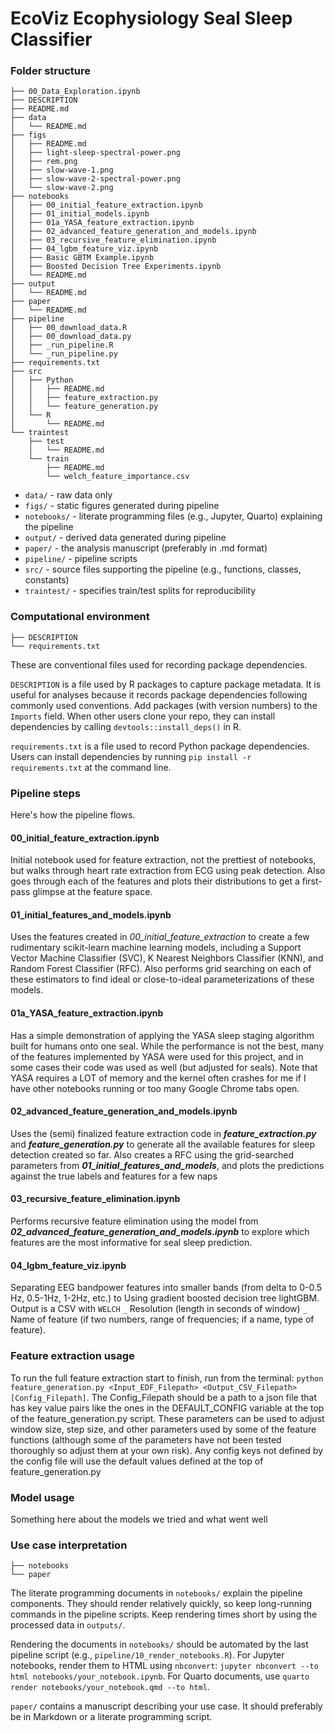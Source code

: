 
# EcoViz Ecophysiology Seal Sleep Classifier

<!-- badges: start -->
<!-- badges: end -->



### Folder structure

```
├── 00_Data_Exploration.ipynb
├── DESCRIPTION
├── README.md
├── data
│   └── README.md
├── figs
│   ├── README.md
│   ├── light-sleep-spectral-power.png
│   ├── rem.png
│   ├── slow-wave-1.png
│   ├── slow-wave-2-spectral-power.png
│   └── slow-wave-2.png
├── notebooks
│   ├── 00_initial_feature_extraction.ipynb
│   ├── 01_initial_models.ipynb
│   ├── 01a_YASA_feature_extraction.ipynb
│   ├── 02_advanced_feature_generation_and_models.ipynb
│   ├── 03_recursive_feature_elimination.ipynb
│   ├── 04_lgbm_feature_viz.ipynb
│   ├── Basic GBTM Example.ipynb
│   ├── Boosted Decision Tree Experiments.ipynb
│   └── README.md
├── output
│   └── README.md
├── paper
│   └── README.md
├── pipeline
│   ├── 00_download_data.R
│   ├── 00_download_data.py
│   ├── _run_pipeline.R
│   └── _run_pipeline.py
├── requirements.txt
├── src
│   ├── Python
│   │   ├── README.md
│   │   ├── feature_extraction.py
│   │   └── feature_generation.py
│   └── R
│       └── README.md
└── traintest
    ├── test
    │   └── README.md
    └── train
        ├── README.md
        └── welch_feature_importance.csv
```

* `data/` - raw data only
* `figs/` - static figures generated during pipeline
* `notebooks/` - literate programming files (e.g., Jupyter, Quarto) explaining the pipeline
* `output/` - derived data generated during pipeline
* `paper/` - the analysis manuscript (preferably in .md format)
* `pipeline/` - pipeline scripts
* `src/` - source files supporting the pipeline (e.g., functions, classes, constants)
* `traintest/` - specifies train/test splits for reproducibility

### Computational environment

```
├── DESCRIPTION
└── requirements.txt
```

These are conventional files used for recording package dependencies. 

`DESCRIPTION` is a file used by R packages to capture package metadata. It is useful for analyses because it records package dependencies following commonly used conventions. Add packages (with version numbers) to the `Imports` field. When other users clone your repo, they can install dependencies by calling `devtools::install_deps()` in R.

`requirements.txt` is a file used to record Python package dependencies. Users can install dependencies by running `pip install -r requirements.txt` at the command line.

### Pipeline steps

Here's how the pipeline flows.

#### 00_initial_feature_extraction.ipynb
Initial notebook used for feature extraction, not the prettiest of notebooks, but walks through heart rate extraction from ECG using peak detection. Also goes through each of the features and plots their distributions to get a first-pass glimpse at the feature space.

#### 01_initial_features_and_models.ipynb
Uses the features created in *00_initial_feature_extraction* to create a few rudimentary scikit-learn machine learning models, including a Support Vector Machine Classifier (SVC), K Nearest Neighbors Classifier (KNN), and Random Forest Classifier (RFC). Also performs grid searching on each of these estimators to find ideal or close-to-ideal parameterizations of these models.

#### 01a_YASA_feature_extraction.ipynb
Has a simple demonstration of applying the YASA sleep staging algorithm built for humans onto one seal. While the performance is not the best, many of the features implemented by YASA were used for this project, and in some cases their code was used as well (but adjusted for seals). Note that YASA requires a LOT of memory and the kernel often crashes for me if I have other notebooks running or too many Google Chrome tabs open.

#### 02_advanced_feature_generation_and_models.ipynb
Uses the (semi) finalized feature extraction code in ***feature_extraction.py*** and ***feature_generation.py*** to generate all the available features for sleep detection created so far. Also creates a RFC using the grid-searched parameters from ***01_initial_features_and_models***, and plots the predictions against the true labels and features for a few naps

#### 03_recursive_feature_elimination.ipynb
Performs recursive feature elimination using the model from ***02_advanced_feature_generation_and_models.ipynb*** to explore which features are the most informative for seal sleep prediction.

#### 04_lgbm_feature_viz.ipynb
Separating EEG bandpower features into smaller bands (from delta to 0-0.5 Hz, 0.5-1Hz, 1-2Hz, etc.) to  Using gradient boosted decision tree lightGBM. Output is a CSV with `WELCH` `_` Resolution (length in seconds of window) `_` Name of feature (if two numbers, range of frequencies; if a name, type of feature).

### Feature extraction usage

To run the full feature extraction start to finish, run from the terminal: `python feature_generation.py <Input_EDF_Filepath> <Output_CSV_Filepath> [Config_Filepath]`. The Config_Filepath should be a path to a json file that has key value pairs like the ones in the DEFAULT_CONFIG variable at the top of the feature_generation.py script. These parameters can be used to adjust window size, step size, and other parameters used by some of the feature functions (although some of the parameters have not been tested thoroughly so adjust them at your own risk). Any config keys not defined by the config file will use the default values defined at the top of feature_generation.py

### Model usage

Something here about the models we tried and what went well

### Use case interpretation

```
├── notebooks
└── paper
```

The literate programming documents in `notebooks/` explain the pipeline components. They should render relatively quickly, so keep long-running commands in the pipeline scripts. Keep rendering times short by using the processed data in `outputs/`.

Rendering the documents in `notebooks/` should be automated by the last pipeline script (e.g., `pipeline/10_render_notebooks.R`). For Jupyter notebooks, render them to HTML using `nbconvert`: `jupyter nbconvert --to html notebooks/your_notebook.ipynb`. For Quarto documents, use `quarto render notebooks/your_notebook.qmd --to html`.

`paper/` contains a manuscript describing your use case. It should preferably be in Markdown or a literate programming script.
